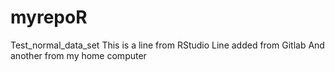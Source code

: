 # myrepoR
Test_normal_data_set
This is a line from RStudio
Line added from Gitlab
And another from my home computer